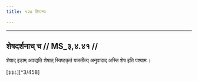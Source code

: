 ```yaml
---
title: १२७ टिप्पन्यः

---
```


[^3/454]: E2: 4,422; E4: 4,669; E6: 1,229

[^3/455]: E2,4: sakṛd dvyavadānena

[^3/456]: E1 gibt yāvac chrutaṃ in Klammern

[^3/457]: E2,4: ca kathaṃ puruṣārthe

____________________________________________


## शेषदर्शनाच् च // MS_३,४.४१ //

शेषाद् इडाम् अवद्यति शेषात् स्विष्टकृतं यजतीत्य् अनुवादाद् अस्ति शेष इति पश्यामः।

[३३८][^3/458]
